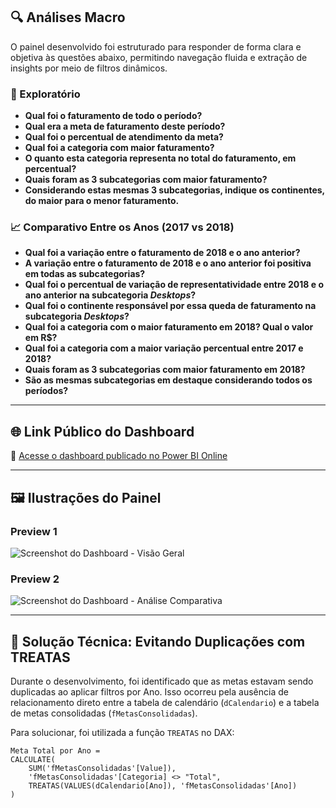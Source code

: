## 🔍 Análises Macro

O painel desenvolvido foi estruturado para responder de forma clara e objetiva às questões abaixo, permitindo navegação fluida e extração de insights por meio de filtros dinâmicos.

### 🎯 Exploratório

- **Qual foi o faturamento de todo o período?**
- **Qual era a meta de faturamento deste período?**
- **Qual foi o percentual de atendimento da meta?**
- **Qual foi a categoria com maior faturamento?**
- **O quanto esta categoria representa no total do faturamento, em percentual?**
- **Quais foram as 3 subcategorias com maior faturamento?**
- **Considerando estas mesmas 3 subcategorias, indique os continentes, do maior para o menor faturamento.**

### 📈 Comparativo Entre os Anos (2017 vs 2018)

- **Qual foi a variação entre o faturamento de 2018 e o ano anterior?**
- **A variação entre o faturamento de 2018 e o ano anterior foi positiva em todas as subcategorias?**
- **Qual foi o percentual de variação de representatividade entre 2018 e o ano anterior na subcategoria *Desktops*?**
- **Qual foi o continente responsável por essa queda de faturamento na subcategoria *Desktops*?**
- **Qual foi a categoria com o maior faturamento em 2018? Qual o valor em R$?**
- **Qual foi a categoria com a maior variação percentual entre 2017 e 2018?**
- **Quais foram as 3 subcategorias com maior faturamento em 2018?**
- **São as mesmas subcategorias em destaque considerando todos os períodos?**

---

## 🌐 Link Público do Dashboard

🔗 [Acesse o dashboard publicado no Power BI Online]([https://SEU_LINK_AQUI.com](https://app.powerbi.com/view?r=eyJrIjoiNDY1ZTVkMTEtODU4ZC00NjlkLTg2MWUtMmQxZGRhNzdlYmFlIiwidCI6IjY1OWNlMmI4LTA3MTQtNDE5OC04YzM4LWRjOWI2MGFhYmI1NyJ9))

---

## 🖼️ Ilustrações do Painel

### Preview 1
![Screenshot do Dashboard - Visão Geral](https://URL_DA_IMAGEM_1.com)

### Preview 2
![Screenshot do Dashboard - Análise Comparativa](https://URL_DA_IMAGEM_2.com)

---

## 🧠 Solução Técnica: Evitando Duplicações com TREATAS

Durante o desenvolvimento, foi identificado que as metas estavam sendo duplicadas ao aplicar filtros por Ano. Isso ocorreu pela ausência de relacionamento direto entre a tabela de calendário (`dCalendario`) e a tabela de metas consolidadas (`fMetasConsolidadas`).

Para solucionar, foi utilizada a função `TREATAS` no DAX:

```DAX
Meta Total por Ano = 
CALCULATE(
    SUM('fMetasConsolidadas'[Value]),
    'fMetasConsolidadas'[Categoria] <> "Total",
    TREATAS(VALUES(dCalendario[Ano]), 'fMetasConsolidadas'[Ano])  
)



